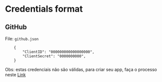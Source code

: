 # Credentials format

## GitHub

File: `github.json`

```
    {
        "ClientID": "000000000000000000",
        "ClientSecret": "0000000000",
    }
```
Obs: estas credenciais não são válidas, para criar seu app, faça o processo neste <a href="https://developer.github.com/apps/building-oauth-apps/creating-an-oauth-app/" >Link</a>